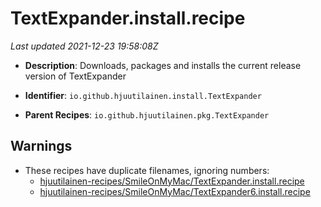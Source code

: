# TextExpander.install.recipe

_Last updated 2021-12-23 19:58:08Z_

- **Description**: Downloads, packages and installs the current release version of TextExpander

- **Identifier**: `io.github.hjuutilainen.install.TextExpander`

- **Parent Recipes**: `io.github.hjuutilainen.pkg.TextExpander`

## Warnings

- These recipes have duplicate filenames, ignoring numbers:
    - [hjuutilainen-recipes/SmileOnMyMac/TextExpander.install.recipe](/autopkg-dupe-tracker/hjuutilainen-recipes/SmileOnMyMac/TextExpander.install.recipe)
    - [hjuutilainen-recipes/SmileOnMyMac/TextExpander6.install.recipe](/autopkg-dupe-tracker/hjuutilainen-recipes/SmileOnMyMac/TextExpander6.install.recipe)